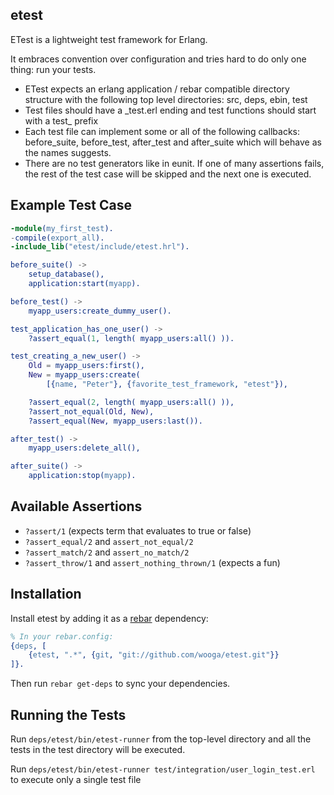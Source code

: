 ## etest

ETest is a lightweight test framework for Erlang.

It embraces convention over configuration and tries hard to do only one
thing: run your tests.

* ETest expects an erlang application / rebar compatible directory structure
with the following top level directories: src, deps, ebin, test
* Test files should have a \_test.erl ending and test functions should start
with a test\_ prefix
* Each test file can implement some or all of the following callbacks:
before\_suite, before\_test, after\_test and after\_suite which will behave as
the names suggests.
* There are no test generators like in eunit. If one of many assertions fails,
the rest of the test case will be skipped and the next one is executed.

## Example Test Case

```erlang
-module(my_first_test).
-compile(export_all).
-include_lib("etest/include/etest.hrl").

before_suite() ->
    setup_database(),
    application:start(myapp).

before_test() ->
    myapp_users:create_dummy_user().

test_application_has_one_user() ->
    ?assert_equal(1, length( myapp_users:all() )).

test_creating_a_new_user() ->
    Old = myapp_users:first(),
    New = myapp_users:create(
        [{name, "Peter"}, {favorite_test_framework, "etest"}),

    ?assert_equal(2, length( myapp_users:all() )),
    ?assert_not_equal(Old, New),
    ?assert_equal(New, myapp_users:last()).

after_test() ->
    myapp_users:delete_all(),

after_suite() ->
    application:stop(myapp).
```

## Available Assertions

* ```?assert/1``` (expects term that evaluates to true or false)
* ```?assert_equal/2``` and ```assert_not_equal/2```
* ```?assert_match/2``` and ```assert_no_match/2```
* ```?assert_throw/1``` and ```assert_nothing_thrown/1``` (expects a fun)

## Installation

Install etest by adding it as a [rebar](https://github.com/basho/rebar)
dependency:

```erlang
% In your rebar.config:
{deps, [
    {etest, ".*", {git, "git://github.com/wooga/etest.git"}}
]}.
```

Then run `rebar get-deps` to sync your dependencies.

## Running the Tests

Run ```deps/etest/bin/etest-runner``` from the top-level directory and all the
tests in the test directory will be executed.

Run ```deps/etest/bin/etest-runner test/integration/user_login_test.erl``` to
execute only a single test file




